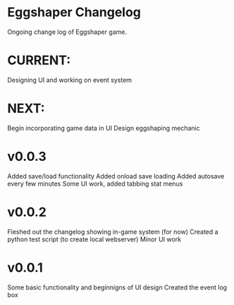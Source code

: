 Eggshaper Changelog
===================
Ongoing change log of Eggshaper game.

CURRENT:
=======
Designing UI and working on event system


NEXT:
=======
Begin incorporating game data in UI
Design eggshaping mechanic

v0.0.3
======
Added save/load functionality
Added onload save loading
Added autosave every few minutes
Some UI work, added tabbing stat menus

v0.0.2
======
Fleshed out the changelog showing in-game system (for now)
Created a python test script (to create local webserver)
Minor UI work

v0.0.1
======
Some basic functionality and beginnigns of UI design
Created the event log box
